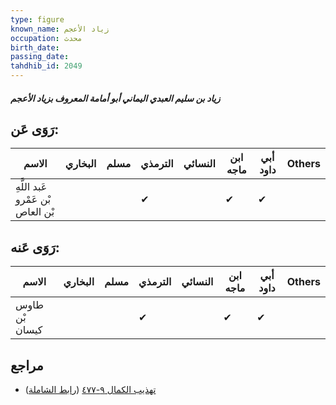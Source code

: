 ```yaml
---
type: figure
known_name: زياد الأعجم
occupation: محدث
birth_date:
passing_date:
tahdhib_id: 2049
---
```

##### زياد بن سليم العبدي اليماني أبو أمامة المعروف بزياد الأعجم

## رَوَى عَن:
| الاسم                             | البخاري | مسلم | الترمذي | النسائي | ابن ماجه | أبي داود | Others |
| --------------------------------- | ------- | ---- | ------- | ------- | -------- | -------- | ------ |
| عَبد اللَّهِ بْن عَمْرو بْن العاص |         |      | ✔       |         | ✔        | ✔        |        |
## رَوَى عَنه:
| الاسم          | البخاري | مسلم | الترمذي | النسائي | ابن ماجه | أبي داود | Others |
| -------------- | ------- | ---- | ------- | ------- | -------- | -------- | ------ |
| طاوس بْن كيسان |         |      | ✔       |         | ✔        | ✔        |        |
## مراجع
- [تهذيب الكمال ٩-٤٧٧](obsidian://open?vault=Tahdhib-al-Kamal&file=Figures/٢٠٤٩-زياد%20بن%20سليم%20العبدي%20اليماني%20أبو%20أمامة%20المعروف%20بزياد%20الأعجم) ([رابط الشاملة](https://shamela.ws/book/3722/4717))